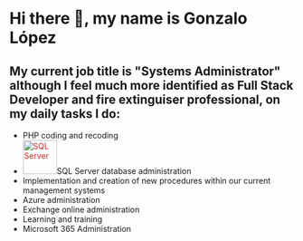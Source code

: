 # Hi there 👋, my name is Gonzalo López
## My current job title is "Systems Administrator" although I feel much more identified as Full Stack Developer and fire extinguiser professional, on my daily tasks I do:

* PHP coding and recoding
* <img src="https://simpleicons.org/icons/microsoftsqlserver.svg" alt="SQL Server" title="SQL Server" style="color:#CC2927" height="60px"/>SQL Server database administration
* Implementation and creation of new procedures within our current management systems
* Azure administration
* Exchange online administration
* Learning and training
* Microsoft 365 Administration

